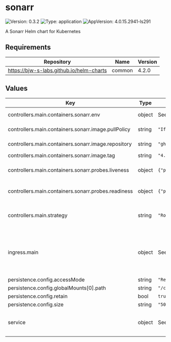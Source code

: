 # sonarr

![Version: 0.3.2](https://img.shields.io/badge/Version-0.3.2-informational?style=flat-square) ![Type: application](https://img.shields.io/badge/Type-application-informational?style=flat-square) ![AppVersion: 4.0.15.2941-ls291](https://img.shields.io/badge/AppVersion-4.0.15.2941--ls291-informational?style=flat-square)

A Sonarr Helm chart for Kubernetes

## Requirements

| Repository | Name | Version |
|------------|------|---------|
| https://bjw-s-labs.github.io/helm-charts | common | 4.2.0 |

## Values

| Key | Type | Default | Description |
|-----|------|---------|-------------|
| controllers.main.containers.sonarr.env | object | See [values.yaml](./values.yaml) | environment variables. |
| controllers.main.containers.sonarr.image.pullPolicy | string | `"IfNotPresent"` | image pull policy |
| controllers.main.containers.sonarr.image.repository | string | `"ghcr.io/linuxserver/sonarr"` | image repository |
| controllers.main.containers.sonarr.image.tag | string | `"4.0.15.2941-ls291"` | image tag |
| controllers.main.containers.sonarr.probes.liveness | object | `{"path":"/ping","type":"HTTP"}` | Configures liveness probe |
| controllers.main.containers.sonarr.probes.readiness | object | `{"path":"/ping","type":"HTTP"}` | Configures readiness probe |
| controllers.main.strategy | string | `"RollingUpdate"` | Set the controller upgrade strategy |
| ingress.main | object | See [values.yaml](./values.yaml) | Enable and configure ingress settings for the chart under this key. |
| persistence.config.accessMode | string | `"ReadWriteOnce"` |  |
| persistence.config.globalMounts[0].path | string | `"/config"` |  |
| persistence.config.retain | bool | `true` |  |
| persistence.config.size | string | `"500Mi"` |  |
| service | object | See [values.yaml](./values.yaml) | Configures service settings for the chart. |


